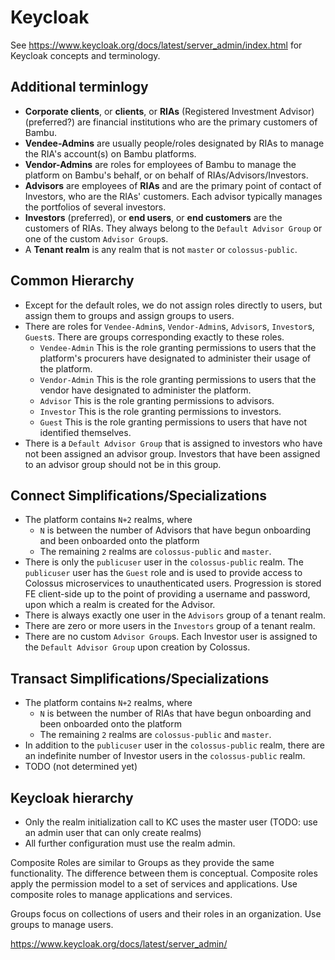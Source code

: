 # Keycloak

See https://www.keycloak.org/docs/latest/server_admin/index.html for Keycloak concepts and terminology.

## Additional terminlogy

- __Corporate clients__, or __clients__, or __RIAs__ (Registered Investment Advisor) (preferred?) are financial institutions who are the primary customers of Bambu.
- __Vendee-Admins__ are usually people/roles designated by RIAs to manage the RIA's account(s) on Bambu platforms.
- __Vendor-Admins__ are roles for employees of Bambu to manage the platform on Bambu's behalf, or on behalf of RIAs/Advisors/Investors.
- __Advisors__ are employees of __RIAs__ and are the primary point of contact of Investors, who are the RIAs' customers. Each advisor typically manages the portfolios of several investors.
- __Investors__ (preferred), or __end users__, or __end customers__ are the customers of RIAs. They always belong to the `Default Advisor Group` or one of the custom `Advisor Group`s.
- A __Tenant realm__ is any realm that is not `master` or `colossus-public`.

## Common Hierarchy

- Except for the default roles, we do not assign roles directly to users, but assign them to groups and assign groups to users.
- There are roles for `Vendee-Admin`s, `Vendor-Admin`s, `Advisor`s, `Investor`s, `Guest`s. There are groups corresponding exactly to these roles.
  - `Vendee-Admin` This is the role granting permissions to users that the platform's procurers have designated to administer their usage of the platform.
  - `Vendor-Admin` This is the role granting permissions to users that the vendor have designated to administer the platform.
  - `Advisor` This is the role granting permissions to advisors.
  - `Investor` This is the role granting permissions to investors.
  - `Guest` This is the role granting permissions to users that have not identified themselves.
- There is a `Default Advisor Group` that is assigned to investors who have not been assigned an advisor group. Investors that have been assigned to an advisor group should not be in this group.

## Connect Simplifications/Specializations

- The platform contains `N+2` realms, where
  - `N` is between the number of Advisors that have begun onboarding and been onboarded onto the platform
  - The remaining `2` realms are `colossus-public` and `master`.
- There is only the `publicuser` user in the `colossus-public` realm. The `publicuser` user has the `Guest` role and is used to provide access to Colossus microservices to unauthenticated users. Progression is stored FE client-side up to the point of providing a username and password, upon which a realm is created for the Advisor.
- There is always exactly one user in the `Advisors` group of a tenant realm.
- There are zero or more users in the `Investors` group of a tenant realm.
- There are no custom `Advisor Group`s. Each Investor user is assigned to the `Default Advisor Group` upon creation by Colossus.

## Transact Simplifications/Specializations

- The platform contains `N+2` realms, where
  - `N` is between the number of RIAs that have begun onboarding and been onboarded onto the platform
  - The remaining `2` realms are `colossus-public` and `master`.
- In addition to the `publicuser` user in the `colossus-public` realm, there are an indefinite number of Investor users in the `colossus-public` realm.
- TODO (not determined yet)

## Keycloak hierarchy

- Only the realm initialization call to KC uses the master user (TODO: use an admin user that can only create realms)
- All further configuration must use the realm admin.

Composite Roles are similar to Groups as they provide the same functionality. The difference between them is conceptual. Composite roles apply the permission model to a set of services and applications. Use composite roles to manage applications and services.

Groups focus on collections of users and their roles in an organization. Use groups to manage users.

https://www.keycloak.org/docs/latest/server_admin/
